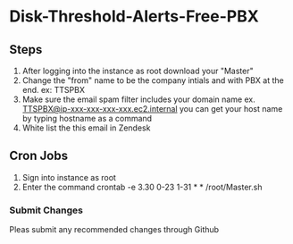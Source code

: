 # Disk-Threshold-Alerts-Free-PBX
## Steps
  1. After logging into the instance as root download your "Master" 
  2. Change the "from" name to be the company intials and with PBX at the end. ex: TTSPBX
  3. Make sure the email spam filter includes your domain name ex. TTSPBX@ip-xxx-xxx-xxx-xxx.ec2.internal you can get your host name by typing hostname as a command
  4. White list the this email in Zendesk

## Cron Jobs
  1. Sign into instance as root
  2. Enter the command crontab -e
  3.30 0-23 1-31 * * /root/Master.sh

### Submit Changes
Pleas submit any recommended changes through Github
